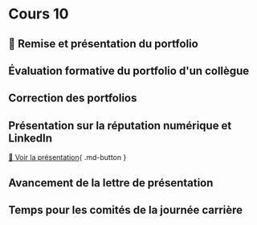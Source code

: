 # Cours 10
## 🚨 Remise et présentation du portfolio 

## Évaluation formative du portfolio d'un collègue

## Correction des portfolios

## Présentation sur la réputation numérique et LinkedIn
[📁 Voir la présentation](https://cmontmorency365-my.sharepoint.com/:b:/g/personal/lora_boisvert_cmontmorency_qc_ca/EeS2-7HVvn9BqSLWfVwYppMB3QpEyqy8QjRpO_JziEaVnA?e=Afu0wC){ .md-button }  


## Avancement de la lettre de présentation



## Temps pour les comités de la journée carrière

